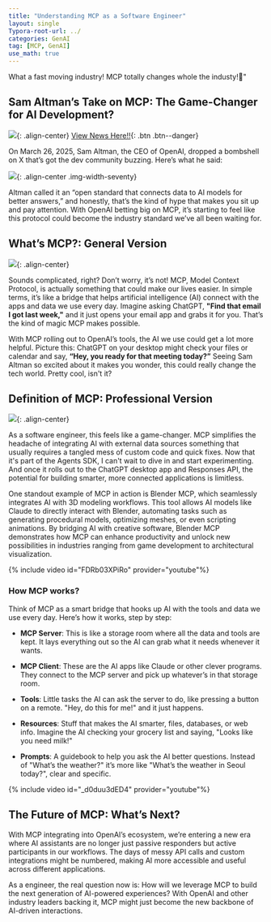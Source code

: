 ```yaml
---
title: "Understanding MCP as a Software Engineer"
layout: single
Typora-root-url: ../
categories: GenAI
tag: [MCP, GenAI]
use_math: true
---
```


What a fast moving industry! MCP totally changes whole the industy!🤯"

## Sam Altman’s Take on MCP: The Game-Changer for AI Development?

![]({{site.url}}/images/2025-04-04-data-science-2/sam.png){: .align-center}
[View News Here!!](https://techcrunch.com/2025/03/26/openai-adopts-rival-anthropics-standard-for-connecting-ai-models-to-data/){: .btn .btn--danger}

On March 26, 2025, Sam Altman, the CEO of OpenAI, dropped a bombshell on X that’s got the dev community buzzing. Here’s what he said:

![]({{site.url}}/images/2025-04-04-data-science-2/x.png){: .align-center .img-width-seventy}

Altman called it an “open standard that connects data to AI models for better answers,” and honestly, that’s the kind of hype that makes you sit up and pay attention. With OpenAI betting big on MCP, it’s starting to feel like this protocol could become the industry standard we’ve all been waiting for.

## What’s MCP?: General Version

![]({{site.url}}/images/2025-04-04-data-science-2/map.png){: .align-center}

Sounds complicated, right? Don’t worry, it’s not! MCP, Model Context Protocol, is actually something that could make our lives easier. In simple terms, it’s like a bridge that helps artificial intelligence (AI) connect with the apps and data we use every day. Imagine asking ChatGPT, **"Find that email I got last week,"** and it just opens your email app and grabs it for you. That’s the kind of magic MCP makes possible.

With MCP rolling out to OpenAI’s tools, the AI we use could get a lot more helpful. Picture this: ChatGPT on your desktop might check your files or calendar and say, **“Hey, you ready for that meeting today?”** Seeing Sam Altman so excited about it makes you wonder, this could really change the tech world. Pretty cool, isn't it?

## Definition of MCP: Professional Version

![]({{site.url}}/images/2025-04-04-data-science-2/pro.png){: .align-center}

As a software engineer, this feels like a game-changer. MCP simplifies the headache of integrating AI with external data sources something that usually requires a tangled mess of custom code and quick fixes. Now that it's part of the Agents SDK, I can't wait to dive in and start experimenting. And once it rolls out to the ChatGPT desktop app and Responses API, the potential for building smarter, more connected applications is limitless.

One standout example of MCP in action is Blender MCP, which seamlessly integrates AI with 3D modeling workflows. This tool allows AI models like Claude to directly interact with Blender, automating tasks such as generating procedural models, optimizing meshes, or even scripting animations. By bridging AI with creative software, Blender MCP demonstrates how MCP can enhance productivity and unlock new possibilities in industries ranging from game development to architectural visualization.

{% include video id="FDRb03XPiRo" provider="youtube"%}

### How MCP works?

Think of MCP as a smart bridge that hooks up AI with the tools and data we use every day. Here’s how it works, step by step:

+ **MCP Server**: This is like a storage room where all the data and tools are kept. It lays everything out so the AI can grab what it needs whenever it wants.

+ **MCP Client**: These are the AI apps like Claude or other clever programs. They connect to the MCP server and pick up whatever’s in that storage room.

+ **Tools**: Little tasks the AI can ask the server to do, like pressing a button on a remote. "Hey, do this for me!" and it just happens.

+ **Resources**: Stuff that makes the AI smarter, files, databases, or web info. Imagine the AI checking your grocery list and saying, "Looks like you need milk!"

+ **Prompts**: A guidebook to help you ask the AI better questions. Instead of "What’s the weather?" it’s more like "What’s the weather in Seoul today?", clear and specific.


{% include video id="_d0duu3dED4" provider="youtube"%}

## The Future of MCP: What’s Next?

With MCP integrating into OpenAI’s ecosystem, we’re entering a new era where AI assistants are no longer just passive responders but active participants in our workflows. The days of messy API calls and custom integrations might be numbered, making AI more accessible and useful across different applications.

As a engineer, the real question now is: How will we leverage MCP to build the next generation of AI-powered experiences? With OpenAI and other industry leaders backing it, MCP might just become the new backbone of AI-driven interactions.